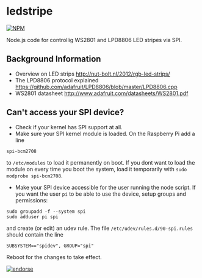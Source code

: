# ledstripe

[![NPM](https://nodei.co/npm/ledstripe.png)](https://nodei.co/npm/ledstripe/)

Node.js code for controllig WS2801 and LPD8806 LED stripes via SPI.


Background Information
----------------------

* Overview on LED strips http://nut-bolt.nl/2012/rgb-led-strips/
* The LPD8806 protocol explained https://github.com/adafruit/LPD8806/blob/master/LPD8806.cpp
* WS2801 datasheet http://www.adafruit.com/datasheets/WS2801.pdf

Can't access your SPI device?
-----------------------------

* Check if your kernel has SPI support at all.
* Make sure your SPI kernel module is loaded. On the Raspberry Pi add a line
```
spi-bcm2708
```
to `/etc/modules` to load it permanently on boot. If you dont want to load the module on every time you boot the system, load it temporarily with `sudo modprobe spi-bcm2708`.

* Make your SPI device accessible for the user running the node script. If you want the user `pi` to be able to use the device, setup groups and permissions:
```
sudo groupadd -f --system spi
sudo adduser pi spi
```
and create (or edit) an udev rule. The file `/etc/udev/rules.d/90-spi.rules` should contain the line
```
SUBSYSTEM=="spidev", GROUP="spi"
```
Reboot for the changes to take effect.


[![endorse](https://api.coderwall.com/alxlo/endorsecount.png)](https://coderwall.com/alxlo)
